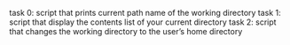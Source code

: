 task 0: script that prints current path name of the working directory
task 1: script that display the contents list of your current directory
task 2: script that changes the working directory to the user’s home directory

